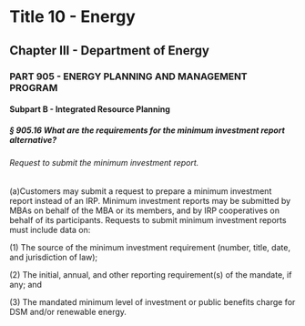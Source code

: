 
# Title 10 - Energy
## Chapter III - Department of Energy
### PART 905 - ENERGY PLANNING AND MANAGEMENT PROGRAM
#### Subpart B - Integrated Resource Planning
##### § 905.16 What are the requirements for the minimum investment report alternative?
###### Request to submit the minimum investment report.

(a)Customers may submit a request to prepare a minimum investment report instead of an IRP. Minimum investment reports may be submitted by MBAs on behalf of the MBA or its members, and by IRP cooperatives on behalf of its participants. Requests to submit minimum investment reports must include data on:

(1) The source of the minimum investment requirement (number, title, date, and jurisdiction of law);

(2) The initial, annual, and other reporting requirement(s) of the mandate, if any; and

(3) The mandated minimum level of investment or public benefits charge for DSM and/or renewable energy.
